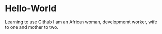 # Hello-World
Learning to use Github
I am an African woman, developmemt worker, wife to one and mother to two.

